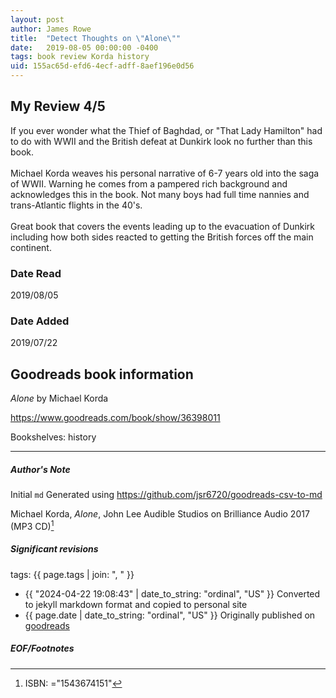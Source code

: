 ```yaml
---
layout: post
author: James Rowe
title:  "Detect Thoughts on \"Alone\""
date:   2019-08-05 00:00:00 -0400
tags: book review Korda history
uid: 155ac65d-efd6-4ecf-adff-8aef196e0d56
---
```


<!-- highly dependent on how you personally use jekyll templates, and how you want this to show up -->
<!-- escape any jekyll keys with double brackets -->

## My Review 4/5

If you ever wonder what the Thief of Baghdad, or "That Lady Hamilton" had to do with WWII and the British defeat at Dunkirk look no further than this book.<br/><br/>Michael Korda weaves his personal narrative of 6-7 years old into the saga of WWII. Warning he comes from a pampered rich background and acknowledges this in the book. Not many boys had full time nannies and trans-Atlantic flights in the 40's.<br/><br/>Great book that covers the events leading up to the evacuation of Dunkirk including how both sides reacted to getting the British forces off the main continent.

### Date Read
2019/08/05

### Date Added
2019/07/22

## Goodreads book information

*Alone* by Michael Korda

https://www.goodreads.com/book/show/36398011

Bookshelves: history

---

##### Author's Note

Initial `md` Generated using https://github.com/jsr6720/goodreads-csv-to-md

Michael Korda, *Alone*, John Lee Audible Studios on Brilliance Audio 2017 (MP3 CD)[^1]

##### Significant revisions

tags: {{ page.tags | join: ", " }} <!-- todo move this somewhere -->

- {{ "2024-04-22 19:08:43" | date_to_string: "ordinal", "US" }} Converted to jekyll markdown format and copied to personal site
- {{ page.date | date_to_string: "ordinal", "US" }} Originally published on [goodreads](https://www.goodreads.com)

##### EOF/Footnotes

[^1]: ISBN: ="1543674151"